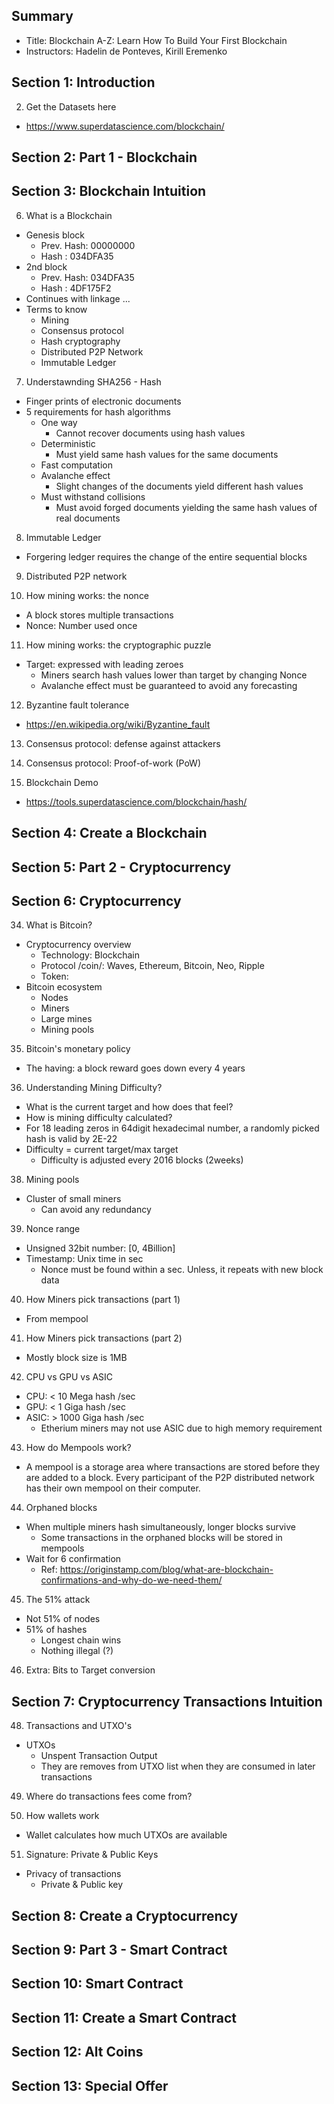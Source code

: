 ## Summary 
- Title: Blockchain A-Z: Learn How To Build Your First Blockchain
- Instructors: Hadelin de Ponteves, Kirill Eremenko

## Section 1: Introduction

2. Get the Datasets here
- https://www.superdatascience.com/blockchain/

## Section 2: Part 1 - Blockchain

## Section 3: Blockchain Intuition

6. What is a Blockchain
- Genesis block
  - Prev. Hash: 00000000
  - Hash      : 034DFA35
- 2nd block
  - Prev. Hash: 034DFA35
  - Hash      : 4DF175F2
- Continues with linkage ...
- Terms to know
  - Mining
  - Consensus protocol
  - Hash cryptography
  - Distributed P2P Network
  - Immutable Ledger

7. Understawnding SHA256 - Hash
- Finger prints of electronic documents
- 5 requirements for hash algorithms
  - One way
    - Cannot recover documents using hash values
  - Deterministic
    - Must yield same hash values for the same documents
  - Fast computation
  - Avalanche effect
    - Slight changes of the documents yield different hash values
  - Must withstand collisions
    - Must avoid forged documents yielding the same hash values of real documents

8. Immutable Ledger
- Forgering ledger requires the change of the entire sequential blocks

9. Distributed P2P network

10. How mining works: the nonce
- A block stores multiple transactions
- Nonce: Number used once

11. How mining works: the cryptographic puzzle
- Target: expressed with leading zeroes
  - Miners search hash values lower than target by changing Nonce
  - Avalanche effect must be guaranteed to avoid any forecasting

12. Byzantine fault tolerance
- https://en.wikipedia.org/wiki/Byzantine_fault

13. Consensus protocol: defense against attackers

14. Consensus protocol: Proof-of-work (PoW)

15. Blockchain Demo
- https://tools.superdatascience.com/blockchain/hash/

## Section 4: Create a Blockchain

## Section 5: Part 2 - Cryptocurrency

## Section 6: Cryptocurrency

34. What is Bitcoin?
- Cryptocurrency overview
  - Technology: Blockchain
  - Protocol /coin/: Waves, Ethereum, Bitcoin, Neo, Ripple
  - Token: 
- Bitcoin ecosystem
  - Nodes
  - Miners
  - Large mines
  - Mining pools

35. Bitcoin's monetary policy
- The having: a block reward goes down every 4 years

36. Understanding Mining Difficulty?
- What is the current target and how does that feel?
- How is mining difficulty calculated?
- For 18 leading zeros in 64digit hexadecimal number, a randomly picked hash is valid by 2E-22
- Difficulty = current target/max target
  - Difficulty is adjusted every 2016 blocks (2weeks)

38. Mining pools
- Cluster of small miners
  - Can avoid any redundancy 

39. Nonce range
- Unsigned 32bit number: [0, 4Billion]
- Timestamp: Unix time in sec
  - Nonce must be found within a sec. Unless, it repeats with new block data

40. How Miners pick transactions (part 1)
- From mempool

41. How Miners pick transactions (part 2)
- Mostly block size is 1MB

42. CPU vs GPU vs ASIC
- CPU: < 10 Mega hash /sec
- GPU: < 1 Giga hash /sec
- ASIC: > 1000 Giga hash /sec
  - Etherium miners may not use ASIC due to high memory requirement

43. How do Mempools work?
- A mempool is a storage area where transactions are stored before they are added to a block. Every participant of the P2P distributed network has their own mempool on their computer.

44. Orphaned blocks
- When multiple miners hash simultaneously, longer blocks survive
  - Some transactions in the orphaned blocks will be stored in mempools
- Wait for 6 confirmation
  - Ref: https://originstamp.com/blog/what-are-blockchain-confirmations-and-why-do-we-need-them/

45. The 51% attack
- Not 51% of nodes
- 51% of hashes
  - Longest chain wins
  - Nothing illegal (?)

46. Extra: Bits to Target conversion

## Section 7: Cryptocurrency Transactions Intuition

48. Transactions and UTXO's
- UTXOs
  - Unspent Transaction Output
  - They are removes from UTXO list when they are consumed in later transactions

49. Where do transactions fees come from?

50. How wallets work
- Wallet calculates how much UTXOs are available

51. Signature: Private & Public Keys
- Privacy of transactions
  - Private & Public key

## Section 8: Create a Cryptocurrency

## Section 9: Part 3 - Smart Contract

## Section 10: Smart Contract

## Section 11: Create a Smart Contract

## Section 12: Alt Coins

## Section 13: Special Offer
